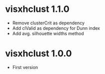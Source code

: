 # visxhclust 1.1.0

- Remove clusterCrit as dependency
- Add clValid as dependency for Dunn index
- Add avg. silhouette widths method

# visxhclust 1.0.0

- First version
